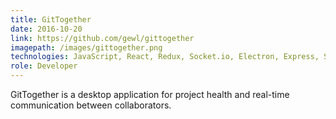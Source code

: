 ```yaml
---
title: GitTogether
date: 2016-10-20
link: https://github.com/gewl/gittogether
imagepath: /images/gittogether.png
technologies: JavaScript, React, Redux, Socket.io, Electron, Express, Sequelize, PostgreSQL, Node.js, Git, D3, Webpack
role: Developer
---
```

GitTogether is a desktop application for project health and real-time communication between collaborators. 
